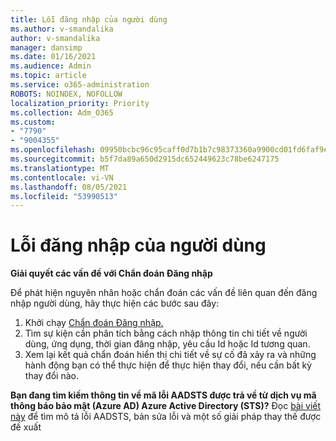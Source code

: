 ```yaml
---
title: Lỗi đăng nhập của người dùng
ms.author: v-smandalika
author: v-smandalika
manager: dansimp
ms.date: 01/16/2021
ms.audience: Admin
ms.topic: article
ms.service: o365-administration
ROBOTS: NOINDEX, NOFOLLOW
localization_priority: Priority
ms.collection: Adm_O365
ms.custom:
- "7790"
- "9004355"
ms.openlocfilehash: 09950bcbc96c95caff0d7b1b7c98373360a9900cd01fd6faf9e787f67cefb5a7
ms.sourcegitcommit: b5f7da89a650d2915dc652449623c78be6247175
ms.translationtype: MT
ms.contentlocale: vi-VN
ms.lasthandoff: 08/05/2021
ms.locfileid: "53990513"
---
```

# <a name="user-sign-in-errors"></a>Lỗi đăng nhập của người dùng

**Giải quyết các vấn đề với Chẩn đoán Đăng nhập**

Để phát hiện nguyên nhân hoặc chẩn đoán các vấn đề liên quan đến đăng nhập người dùng, hãy thực hiện các bước sau đây:

1. Khởi chạy [Chẩn đoán Đăng nhập.](https://ms.portal.azure.com/#blade/Microsoft_AAD_IAM/ActiveDirectoryMenuBlade/diagnose/symptomId/ms_aad_dxp_signin_caDiagnoseAndSolveSummarySymptom)
2. Tìm sự kiện cần phân tích bằng cách nhập thông tin chi tiết về người dùng, ứng dụng, thời gian đăng nhập, yêu cầu Id hoặc Id tương quan.
3. Xem lại kết quả chẩn đoán hiển thị chi tiết về sự cố đã xảy ra và những hành động bạn có thể thực hiện để thực hiện thay đổi, nếu cần bất kỳ thay đổi nào.

**Bạn đang tìm kiếm thông tin về mã lỗi AADSTS được trả về từ dịch vụ mã thông báo bảo mật (Azure AD) Azure Active Directory (STS)?** Đọc [bài viết này](https://docs.microsoft.com/azure/active-directory/develop/reference-aadsts-error-codes) để tìm mô tả lỗi AADSTS, bản sửa lỗi và một số giải pháp thay thế được đề xuất